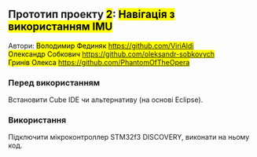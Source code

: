 ## Прототип проекту <mark>2</mark>: <mark>Навігація з використанням IMU</mark>
   Автори: <mark> Володимир Фединяк https://github.com/ViriAldi </mark>\
           <mark> Олександр Собкович https://github.com/oleksandr-sobkovych </mark>\
           <mark> Гринів Олекса https://github.com/PhantomOfTheOpera </mark>
           
### Перед використанням

Встановити Cube IDE чи альтернативу (на основі Eclipse).

### Використання

Підключити мікроконтроллер STM32f3 DISCOVERY, виконати на ньому код.
